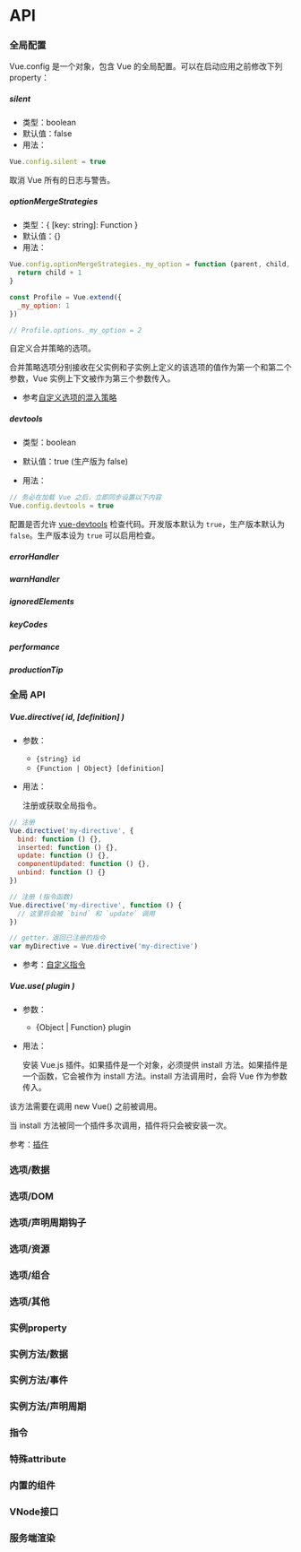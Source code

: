 # API
### 全局配置
Vue.config 是一个对象，包含 Vue 的全局配置。可以在启动应用之前修改下列 property：

##### silent
- 类型：boolean
- 默认值：false
- 用法：
```js
Vue.config.silent = true
```
取消 Vue 所有的日志与警告。

##### optionMergeStrategies
- 类型：{ [key: string]: Function }
- 默认值：{}
- 用法：
```js
Vue.config.optionMergeStrategies._my_option = function (parent, child, vm) {
  return child + 1
}

const Profile = Vue.extend({
  _my_option: 1
})

// Profile.options._my_option = 2
```
自定义合并策略的选项。

合并策略选项分别接收在父实例和子实例上定义的该选项的值作为第一个和第二个参数，Vue 实例上下文被作为第三个参数传入。

- 参考[自定义选项的混入策略]()

##### devtools
- 类型：boolean

- 默认值：true (生产版为 false)

- 用法：
```js
// 务必在加载 Vue 之后，立即同步设置以下内容
Vue.config.devtools = true
```
配置是否允许 [vue-devtools](https://github.com/vuejs/devtools) 检查代码。开发版本默认为 `true`，生产版本默认为 `false`。生产版本设为 `true` 可以启用检查。

##### errorHandler

##### warnHandler


##### ignoredElements


##### keyCodes

##### performance


##### productionTip

### 全局 API

##### Vue.directive( id, [definition] )
- 参数：
    - `{string} id`
    - `{Function | Object} [definition]`
- 用法：

    注册或获取全局指令。
```js
// 注册
Vue.directive('my-directive', {
  bind: function () {},
  inserted: function () {},
  update: function () {},
  componentUpdated: function () {},
  unbind: function () {}
})

// 注册 (指令函数)
Vue.directive('my-directive', function () {
  // 这里将会被 `bind` 和 `update` 调用
})

// getter，返回已注册的指令
var myDirective = Vue.directive('my-directive')
```
- 参考：[自定义指令]()


##### Vue.use( plugin )
- 参数：
  - {Object | Function} plugin
- 用法：

  安装 Vue.js 插件。如果插件是一个对象，必须提供 install 方法。如果插件是一个函数，它会被作为 install 方法。install 方法调用时，会将 Vue 作为参数传入。

该方法需要在调用 new Vue() 之前被调用。

当 install 方法被同一个插件多次调用，插件将只会被安装一次。

参考：[插件]()

### 选项/数据


### 选项/DOM


### 选项/声明周期钩子


### 选项/资源


### 选项/组合


### 选项/其他


### 实例property


### 实例方法/数据


### 实例方法/事件


### 实例方法/声明周期


### 指令


### 特殊attribute


### 内置的组件


### VNode接口


### 服务端渲染